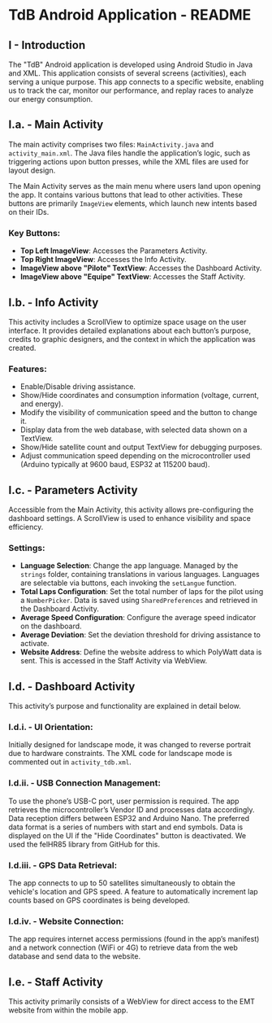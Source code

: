 # TdB Android Application - README

## I - Introduction

The "TdB" Android application is developed using Android Studio in Java and XML. This application consists of several screens (activities), each serving a unique purpose. This app connects to a specific website, enabling us to track the car, monitor our performance, and replay races to analyze our energy consumption.

## I.a. - Main Activity

The main activity comprises two files: `MainActivity.java` and `activity_main.xml`. The Java files handle the application’s logic, such as triggering actions upon button presses, while the XML files are used for layout design.

The Main Activity serves as the main menu where users land upon opening the app. It contains various buttons that lead to other activities. These buttons are primarily `ImageView` elements, which launch new intents based on their IDs.

### Key Buttons:
- **Top Left ImageView**: Accesses the Parameters Activity.
- **Top Right ImageView**: Accesses the Info Activity.
- **ImageView above "Pilote" TextView**: Accesses the Dashboard Activity.
- **ImageView above "Equipe" TextView**: Accesses the Staff Activity.

## I.b. - Info Activity

This activity includes a ScrollView to optimize space usage on the user interface. It provides detailed explanations about each button’s purpose, credits to graphic designers, and the context in which the application was created.

### Features:
- Enable/Disable driving assistance.
- Show/Hide coordinates and consumption information (voltage, current, and energy).
- Modify the visibility of communication speed and the button to change it.
- Display data from the web database, with selected data shown on a TextView.
- Show/Hide satellite count and output TextView for debugging purposes.
- Adjust communication speed depending on the microcontroller used (Arduino typically at 9600 baud, ESP32 at 115200 baud).

## I.c. - Parameters Activity

Accessible from the Main Activity, this activity allows pre-configuring the dashboard settings. A ScrollView is used to enhance visibility and space efficiency.

### Settings:
- **Language Selection**: Change the app language. Managed by the `strings` folder, containing translations in various languages. Languages are selectable via buttons, each invoking the `setLangue` function.
- **Total Laps Configuration**: Set the total number of laps for the pilot using a `NumberPicker`. Data is saved using `SharedPreferences` and retrieved in the Dashboard Activity.
- **Average Speed Configuration**: Configure the average speed indicator on the dashboard.
- **Average Deviation**: Set the deviation threshold for driving assistance to activate.
- **Website Address**: Define the website address to which PolyWatt data is sent. This is accessed in the Staff Activity via WebView.

## I.d. - Dashboard Activity

This activity’s purpose and functionality are explained in detail below.

### I.d.i. - UI Orientation:
Initially designed for landscape mode, it was changed to reverse portrait due to hardware constraints. The XML code for landscape mode is commented out in `activity_tdb.xml`.

### I.d.ii. - USB Connection Management:
To use the phone’s USB-C port, user permission is required. The app retrieves the microcontroller’s Vendor ID and processes data accordingly. Data reception differs between ESP32 and Arduino Nano. The preferred data format is a series of numbers with start and end symbols. Data is displayed on the UI if the "Hide Coordinates" button is deactivated. We used the felHR85 library from GitHub for this.

### I.d.iii. - GPS Data Retrieval:
The app connects to up to 50 satellites simultaneously to obtain the vehicle's location and GPS speed. A feature to automatically increment lap counts based on GPS coordinates is being developed.

### I.d.iv. - Website Connection:
The app requires internet access permissions (found in the app’s manifest) and a network connection (WiFi or 4G) to retrieve data from the web database and send data to the website.

## I.e. - Staff Activity

This activity primarily consists of a WebView for direct access to the EMT website from within the mobile app.
